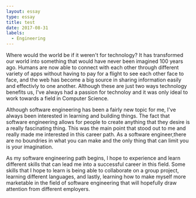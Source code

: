 ```yaml
---
layout: essay
type: essay
title: test
date: 2017-08-31
labels:
  - Engineering
---
```


Where would the world be if it weren't for technology? It has transformed our world into something that would have never been imagined 100 years ago. Humans are now able to connect with each other through different variety of apps without having to pay for a flight to see each other face to face, and the web has become a big source in sharing information easily and effectivly to one another. Although these are just two ways technology benefits us, I've always had a passion for technoloy and it was only ideal to work towards a field in Computer Science. 


Although software engineering has been a fairly new topic for me, I've always been interested in learning and building things. The fact that software engineering allows for people to create anything that they desire is a really fascinating thing. This was the main point that stood out to me and really made me interested in this career path.  As a software engineer,there are no boundries in what you can make and the only thing that can limit you is your imagination. 


As my software engineering path begins, I hope to experience and learn different skills that can lead me into a successful career in this field. Some skills that I hope to learn is being able to collaborate on a group project, learning different languages, and lastly, learning how to make myself more marketable in the field of software engineering that will hopefully draw attention from different employers.
